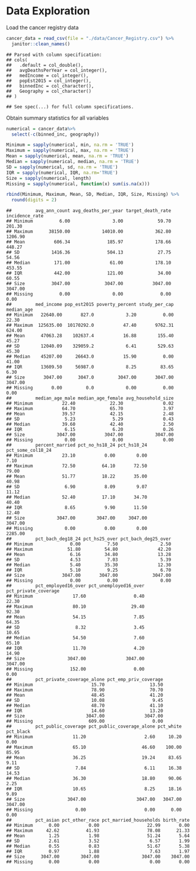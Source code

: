 Data Exploration
================

Load the cancer registry data

``` r
cancer_data = read_csv(file = "./data/Cancer_Registry.csv") %>% 
  janitor::clean_names()
```

    ## Parsed with column specification:
    ## cols(
    ##   .default = col_double(),
    ##   avgDeathsPerYear = col_integer(),
    ##   medIncome = col_integer(),
    ##   popEst2015 = col_integer(),
    ##   binnedInc = col_character(),
    ##   Geography = col_character()
    ## )

    ## See spec(...) for full column specifications.

Obtain summary statistics for all variables

``` r
numerical = cancer_data%>%
  select(-c(binned_inc, geography))

Minimum = sapply(numerical, min, na.rm = 'TRUE')
Maximum = sapply(numerical, max, na.rm = 'TRUE')
Mean = sapply(numerical, mean, na.rm = 'TRUE')
Median = sapply(numerical, median, na.rm = 'TRUE')
SD = sapply(numerical, sd, na.rm = 'TRUE')
IQR = sapply(numerical, IQR, na.rm='TRUE')
Size = sapply(numerical, length)
Missing = sapply(numerical, function(x) sum(is.na(x)))

rbind(Minimum, Maximum, Mean, SD, Median, IQR, Size, Missing) %>%
  round(digits = 2)
```

    ##         avg_ann_count avg_deaths_per_year target_death_rate incidence_rate
    ## Minimum          6.00                3.00             59.70         201.30
    ## Maximum      38150.00            14010.00            362.80        1206.90
    ## Mean           606.34              185.97            178.66         448.27
    ## SD            1416.36              504.13             27.75          54.56
    ## Median         171.00               61.00            178.10         453.55
    ## IQR            442.00              121.00             34.00          60.55
    ## Size          3047.00             3047.00           3047.00        3047.00
    ## Missing          0.00                0.00              0.00           0.00
    ##         med_income pop_est2015 poverty_percent study_per_cap median_age
    ## Minimum   22640.00       827.0            3.20          0.00      22.30
    ## Maximum  125635.00  10170292.0           47.40       9762.31     624.00
    ## Mean      47063.28    102637.4           16.88        155.40      45.27
    ## SD        12040.09    329059.2            6.41        529.63      45.30
    ## Median    45207.00     26643.0           15.90          0.00      41.00
    ## IQR       13609.50     56987.0            8.25         83.65       6.30
    ## Size       3047.00      3047.0         3047.00       3047.00    3047.00
    ## Missing       0.00         0.0            0.00          0.00       0.00
    ##         median_age_male median_age_female avg_household_size
    ## Minimum           22.40             22.30               0.02
    ## Maximum           64.70             65.70               3.97
    ## Mean              39.57             42.15               2.48
    ## SD                 5.23              5.29               0.43
    ## Median            39.60             42.40               2.50
    ## IQR                6.15              6.20               0.26
    ## Size            3047.00           3047.00            3047.00
    ## Missing            0.00              0.00               0.00
    ##         percent_married pct_no_hs18_24 pct_hs18_24 pct_some_col18_24
    ## Minimum           23.10           0.00        0.00              7.10
    ## Maximum           72.50          64.10       72.50             79.00
    ## Mean              51.77          18.22       35.00             40.98
    ## SD                 6.90           8.09        9.07             11.12
    ## Median            52.40          17.10       34.70             40.40
    ## IQR                8.65           9.90       11.50             12.40
    ## Size            3047.00        3047.00     3047.00           3047.00
    ## Missing            0.00           0.00        0.00           2285.00
    ##         pct_bach_deg18_24 pct_hs25_over pct_bach_deg25_over
    ## Minimum              0.00          7.50                2.50
    ## Maximum             51.80         54.80               42.20
    ## Mean                 6.16         34.80               13.28
    ## SD                   4.53          7.03                5.39
    ## Median               5.40         35.30               12.30
    ## IQR                  5.10          9.25                6.70
    ## Size              3047.00       3047.00             3047.00
    ## Missing              0.00          0.00                0.00
    ##         pct_employed16_over pct_unemployed16_over pct_private_coverage
    ## Minimum               17.60                  0.40                22.30
    ## Maximum               80.10                 29.40                92.30
    ## Mean                  54.15                  7.85                64.35
    ## SD                     8.32                  3.45                10.65
    ## Median                54.50                  7.60                65.10
    ## IQR                   11.70                  4.20                14.90
    ## Size                3047.00               3047.00              3047.00
    ## Missing              152.00                  0.00                 0.00
    ##         pct_private_coverage_alone pct_emp_priv_coverage
    ## Minimum                      15.70                 13.50
    ## Maximum                      78.90                 70.70
    ## Mean                         48.45                 41.20
    ## SD                           10.08                  9.45
    ## Median                       48.70                 41.10
    ## IQR                          14.60                 13.20
    ## Size                       3047.00               3047.00
    ## Missing                     609.00                  0.00
    ##         pct_public_coverage pct_public_coverage_alone pct_white pct_black
    ## Minimum               11.20                      2.60     10.20      0.00
    ## Maximum               65.10                     46.60    100.00     85.95
    ## Mean                  36.25                     19.24     83.65      9.11
    ## SD                     7.84                      6.11     16.38     14.53
    ## Median                36.30                     18.80     90.06      2.25
    ## IQR                   10.65                      8.25     18.16      9.89
    ## Size                3047.00                   3047.00   3047.00   3047.00
    ## Missing                0.00                      0.00      0.00      0.00
    ##         pct_asian pct_other_race pct_married_households birth_rate
    ## Minimum      0.00           0.00                  22.99       0.00
    ## Maximum     42.62          41.93                  78.08      21.33
    ## Mean         1.25           1.98                  51.24       5.64
    ## SD           2.61           3.52                   6.57       1.99
    ## Median       0.55           0.83                  51.67       5.38
    ## IQR          0.97           1.88                   7.63       1.97
    ## Size      3047.00        3047.00                3047.00    3047.00
    ## Missing      0.00           0.00                   0.00       0.00
